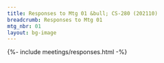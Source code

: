 ```yaml
---
title: Responses to Mtg 01 &bull; CS-280 (202110)
breadcrumb: Responses to Mtg 01
mtg_nbr: 01
layout: bg-image
---
```


{%- include meetings/responses.html -%}
